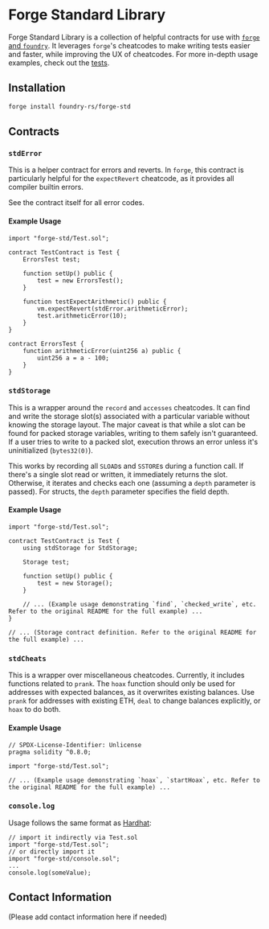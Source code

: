 # Forge Standard Library

Forge Standard Library is a collection of helpful contracts for use with [`forge` and `foundry`](https://github.com/gakonst/foundry).  It leverages `forge`'s cheatcodes to make writing tests easier and faster, while improving the UX of cheatcodes. For more in-depth usage examples, check out the [tests](https://github.com/brockelmore/forge-std/blob/master/src/test).


## Installation

```bash
forge install foundry-rs/forge-std
```

## Contracts

### `stdError`

This is a helper contract for errors and reverts. In `forge`, this contract is particularly helpful for the `expectRevert` cheatcode, as it provides all compiler builtin errors.

See the contract itself for all error codes.

#### Example Usage

```solidity
import "forge-std/Test.sol";

contract TestContract is Test {
    ErrorsTest test;

    function setUp() public {
        test = new ErrorsTest();
    }

    function testExpectArithmetic() public {
        vm.expectRevert(stdError.arithmeticError);
        test.arithmeticError(10);
    }
}

contract ErrorsTest {
    function arithmeticError(uint256 a) public {
        uint256 a = a - 100;
    }
}
```

### `stdStorage`

This is a wrapper around the `record` and `accesses` cheatcodes. It can find and write the storage slot(s) associated with a particular variable without knowing the storage layout.  The major caveat is that while a slot can be found for packed storage variables, writing to them safely isn't guaranteed.  If a user tries to write to a packed slot, execution throws an error unless it's uninitialized (`bytes32(0)`).

This works by recording all `SLOAD`s and `SSTORE`s during a function call. If there's a single slot read or written, it immediately returns the slot. Otherwise, it iterates and checks each one (assuming a `depth` parameter is passed).  For structs, the `depth` parameter specifies the field depth.

#### Example Usage

```solidity
import "forge-std/Test.sol";

contract TestContract is Test {
    using stdStorage for StdStorage;

    Storage test;

    function setUp() public {
        test = new Storage();
    }

    // ... (Example usage demonstrating `find`, `checked_write`, etc.  Refer to the original README for the full example) ...
}

// ... (Storage contract definition. Refer to the original README for the full example) ...
```

### `stdCheats`

This is a wrapper over miscellaneous cheatcodes. Currently, it includes functions related to `prank`.  The `hoax` function should only be used for addresses with expected balances, as it overwrites existing balances. Use `prank` for addresses with existing ETH, `deal` to change balances explicitly, or `hoax` to do both.

#### Example Usage

```solidity
// SPDX-License-Identifier: Unlicense
pragma solidity ^0.8.0;

import "forge-std/Test.sol";

// ... (Example usage demonstrating `hoax`, `startHoax`, etc. Refer to the original README for the full example) ...
```

### `console.log`

Usage follows the same format as [Hardhat](https://hardhat.org/hardhat-network/reference/#console-log):

```solidity
// import it indirectly via Test.sol
import "forge-std/Test.sol";
// or directly import it
import "forge-std/console.sol";
...
console.log(someValue);
```

## Contact Information

(Please add contact information here if needed)

